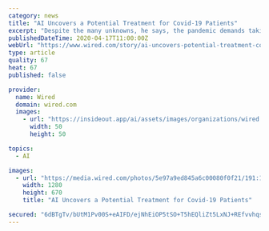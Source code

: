 ```yaml
---
category: news
title: "AI Uncovers a Potential Treatment for Covid-19 Patients"
excerpt: "Despite the many unknowns, he says, the pandemic demands taking any promising leads seriously. Machine Learning: Living in the Age of AI “Machine Learning: Living in the Age of AI,” examines the extraordinary ways in which people are interacting with AI today. Hobbyists and teenagers are now developing tech powered by machine learning and ..."
publishedDateTime: 2020-04-17T11:00:00Z
webUrl: "https://www.wired.com/story/ai-uncovers-potential-treatment-covid-19-patients/"
type: article
quality: 67
heat: 67
published: false

provider:
  name: Wired
  domain: wired.com
  images:
    - url: "https://insideout.app/ai/assets/images/organizations/wired.com-50x50.jpg"
      width: 50
      height: 50

topics:
  - AI

images:
  - url: "https://media.wired.com/photos/5e97a9ed845a6c00080f0f21/191:100/w_1280,c_limit/business-feature-ai_drug_covid-1134490146-1177505480-v2.jpg"
    width: 1280
    height: 670
    title: "AI Uncovers a Potential Treatment for Covid-19 Patients"

secured: "6dBTgTv/bUtM1Pv00S+eAIFD/ejNhEiOP5tSO+T5hEQliZt5LxNJ+REfvvhqs1Vw7+gVlak8KwgXnfAPII1NdNc2Cs4i3jB971U7cdkCRAEaQkbz7tYN/rxbtYBu57B2o3k40qK48u+fgUkz7curn2Llq8EOJJxzgvm0QvZZsGeZqB0XjfnuQLUQ6FiFr2fjN8v0FUCLbD2BLQy1e8bUfBXuIkcllxbaFEdFitHC29Oqhu1eFwQwXbJjQzbYtQ5GCajUtBfMFWaDxDJ6bUP/DRk/qu4zfE/UZXHHZXID23+kWcv2zkUl4Kzelj6S33NEseJhtBx6Sd09jCoynl9shZ/uL65xq2H+0O+sh6ThaMyVzU7X1YirAXahm/SurR2h6PjUGV59Df3/FN65G0G/d+KgSb+Z8IS90C/PdLX4+3bIHbgX0LN8SJVSHMkuF9S/wgfnhatEduMru2XwCl8DaJsEx9tPTkP/rg8HaEu4iSQ=;kTiC8DZPTvA6iCz1HHcVbQ=="
---
```


